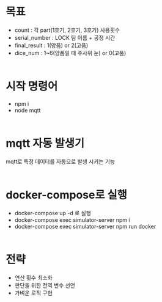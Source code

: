 # 목표

- count : 각 part(1호기, 2호기, 3호기) 사용횟수
- serial_number : LOCK 팀 이름 + 공정 시간
- final_result : 1(양품) or 2(고품)
- dice_num : 1~6(양품일 때 주사위 눈) or 0(고품)
  <br>
  <br>

# 시작 명령어

- npm i
- node mqtt
  <br>
  <br>

# mqtt 자동 발생기

mqtt로 특정 데이터를 자동으로 발생 시키는 기능
<br>
<br>

# docker-compose로 실행

- docker-compose up -d 로 실행
- docker-compose exec simulator-server npm i
- docker-compose exec simulator-server npm run docker
  <br>
  <br>

# 전략

- 연산 횟수 최소화
- 판단을 위한 전역 변수 선언
- 가벼운 로직 구현
